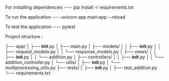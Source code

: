 For installing dependencies ----     pip install -r requirements.txt

To run the application   ----        uvicorn app.main:app --reload

To test the application ----         pytest


Project structure  :



├── app/
│   ├── __init__.py
│   ├── main.py
│   ├── models/
│   │   ├── __init__.py
│   │   ├── request_models.py
│   │   └── response_models.py
│   ├── views/
│   │   ├── __init__.py
│   │   └── addition.py
│   ├── controllers/
│   │   ├── __init__.py
│   │   └── addition_controller.py
│   └── utils/
│       ├── __init__.py
│       └── multiprocessing_utils.py
├── tests/
│   ├── __init__.py
│   ├── test_addition.py
└── requirements.txt

